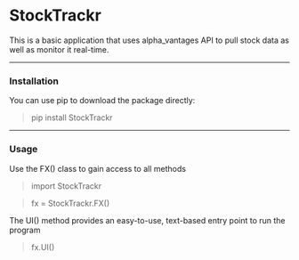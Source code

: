# StockTrackr

This is a basic application that uses alpha_vantages API to pull stock data as well as monitor it real-time.

----
### Installation

You can use pip to download the package directly:
> pip install StockTrackr

----

### Usage

Use the FX() class to gain access to all methods

>import StockTrackr

>fx = StockTrackr.FX()

The UI() method provides an easy-to-use, text-based entry point to run the program

>fx.UI()
